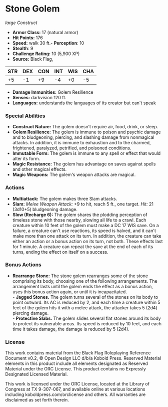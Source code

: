 # Stone Golem

*large* *Construct*

- **Armor Class:** 17 (natural armor)
- **Hit Points:** 176 
- **Speed:** walk 30 ft.- **Perception**: 10
- **Stealth**: 9
- **Challenge Rating:** 10 (5,900 XP)
- **Source:** Black Flag,

| STR | DEX | CON | INT | WIS | CHA |
| --- | --- | --- | --- | --- | --- |
| +5 | -1 | +9 | -4 | +0 | -5 |

- **Damage Immunities:** Golem Resilience
- **Senses:** darkvision 120 ft.
- **Languages:** understands the languages of its creator but can't speak

### Special Abilities

- **Construct Nature:** The golem doesn't require air, food, drink, or sleep.
- **Golem Resilience:** The golem is immune to poison and psychic damage and to bludgeoning, piercing, and slashing damage from nonmagical attacks. In addition, it is immune to exhaustion and to the charmed, frightened, paralyzed, petrified, and poisoned conditions.
- **Immutable Form:** The golem is immune to any spell or effect that would alter its form.
- **Magic Resistance:** The golem has advantage on saves against spells and other magical effects.
- **Magic Weapons:** The golem's weapon attacks are magical.

### Actions

- **Multiattack:** The golem makes three Slam attacks.
- **Slam:** _Melee Weapon Attack:_ +9 to hit, reach 5 ft., one target. _Hit:_ 21 (3d10+5) bludgeoning damage.
- **Slow (Recharge 6):** The golem shares the plodding perception of timeless stone with those nearby, slowing all life to a crawl. Each creature within 10 feet of the golem must make a DC 17 WIS save. On a failure, a creature can't use reactions, its speed is halved, and it can't make more than one attack on its turn. In addition, the creature can take either an action or a bonus action on its turn, not both. These effects last for 1 minute. A creature can repeat the save at the end of each of its turns, ending the effect on itself on a success.

### Bonus Actions

- **Rearrange Stone:** The stone golem rearranges some of the stone comprising its body, choosing one of the following arrangements. The arrangement lasts until the golem ends the effect as a bonus action, uses this bonus action again, or until it is incapacitated.<br>- **Jagged Stones.** The golem turns several of the stones on its body to point outward. Its AC is reduced by 2, and each time a creature within 5 feet of the golem hits it with a melee attack, the attacker takes 5 (2d4) piercing damage.<br>- **Protective Slabs.** The golem slides several flat stones around its body to protect its vulnerable areas. Its speed is reduced by 10 feet, and each time it takes damage, the damage is reduced by 5 (2d4).


### License

This work contains material from the Black Flag Roleplaying Reference Document v0.2, © Open Design LLC d/b/a Kobold Press. Reserved Material elements in this product include all elements designated as Reserved Material under the ORC License. This product contains no Expressly Designated Licensed Material.

This work is licensed under the ORC License, located at the Library of Congress at TX 9-307-067, and available online at various locations including koboldpress.com/orclicense and others. All warranties are disclaimed as set forth therein.
